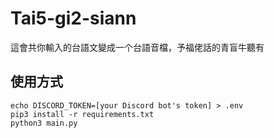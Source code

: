 # Tai5-gi2-siann
這會共你輸入的台語文變成一个台語音檔，予福佬話的青盲牛聽有

## 使用方式
```
echo DISCORD_TOKEN=[your Discord bot's token] > .env
pip3 install -r requirements.txt
python3 main.py
```